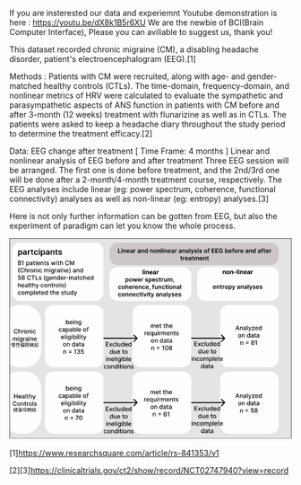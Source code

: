  If you are insterested our data and experiemnt
 Youtube demonstration is here :
 https://youtu.be/dX8k1B5r6XU
 We are the newbie of BCI(Brain Computer Interface),
 Please you can aviliable to suggest us, thank you!

This dataset recorded chronic migraine (CM), a disabling headache disorder, patient's electroencephalogram (EEG).[1]

Methods : Patients with CM were recruited, along with age- and gender-matched healthy controls (CTLs). The time-domain, frequency-domain, and nonlinear metrics of HRV were calculated to evaluate the sympathetic and parasympathetic aspects of ANS function in patients with CM before and after 3-month (12 weeks) treatment with flunarizine as well as in CTLs. The patients were asked to keep a headache diary throughout the study period to determine the treatment efficacy.[2]

Data: EEG change after treatment [ Time Frame: 4 months ]
Linear and nonlinear analysis of EEG before and after treatment
Three EEG session will be arranged. The first one is done before treatment, and the 2nd/3rd one will be done after a 2-month/4-month treatment course, respectively.
The EEG analyses include linear (eg: power spectrum, coherence, functional connectivity) analyses as well as non-linear (eg: entropy) analyses.[3]

Here is not only further information can be gotten from EEG, but also the experiment of paradigm can let you know the whole process.

![image](https://github.com/tingyu653/data/blob/main/Paradigm.jpg)

[1]https://www.researchsquare.com/article/rs-841353/v1

[2][3]https://clinicaltrials.gov/ct2/show/record/NCT02747940?view=record
